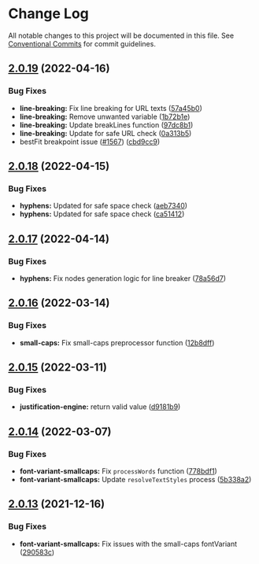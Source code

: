 # Change Log

All notable changes to this project will be documented in this file.
See [Conventional Commits](https://conventionalcommits.org) for commit guidelines.

## [2.0.19](https://github.com/Paladin-Analytics/react-pdf/compare/@paladin-analytics/rpdf-textkit@2.0.18...@paladin-analytics/rpdf-textkit@2.0.19) (2022-04-16)


### Bug Fixes

* **line-breaking:** Fix line breaking for URL texts ([57a45b0](https://github.com/Paladin-Analytics/react-pdf/commit/57a45b09378a18438f60dab131829ed8b09c6829))
* **line-breaking:** Remove unwanted variable ([1b72b1e](https://github.com/Paladin-Analytics/react-pdf/commit/1b72b1e9059ba66b45c85e626f35a39f3bec9d2c))
* **line-breaking:** Update breakLines function ([97dc8b1](https://github.com/Paladin-Analytics/react-pdf/commit/97dc8b138c3ecf8101139631243f4fd71b9391d5))
* **line-breaking:** Update for safe URL check ([0a313b5](https://github.com/Paladin-Analytics/react-pdf/commit/0a313b51147a07c4361c2e86772b979fdbc724a2))
* bestFit breakpoint issue ([#1567](https://github.com/Paladin-Analytics/react-pdf/issues/1567)) ([cbd9cc9](https://github.com/Paladin-Analytics/react-pdf/commit/cbd9cc9cc4ef900cd10f7597ffb91792a1e31756))





## [2.0.18](https://github.com/Paladin-Analytics/react-pdf/compare/@paladin-analytics/rpdf-textkit@2.0.17...@paladin-analytics/rpdf-textkit@2.0.18) (2022-04-15)


### Bug Fixes

* **hyphens:** Updated for safe space check ([aeb7340](https://github.com/Paladin-Analytics/react-pdf/commit/aeb734036b6ae44c2882a94f745ce72c2fa1c192))
* **hyphens:** Updated for safe space check ([ca51412](https://github.com/Paladin-Analytics/react-pdf/commit/ca5141297d10a3fa8f780962098a7c99b213199c))





## [2.0.17](https://github.com/Paladin-Analytics/react-pdf/compare/@paladin-analytics/rpdf-textkit@2.0.16...@paladin-analytics/rpdf-textkit@2.0.17) (2022-04-14)


### Bug Fixes

* **hyphens:** Fix nodes generation logic for line breaker ([78a56d7](https://github.com/Paladin-Analytics/react-pdf/commit/78a56d7db4f4b68f8e5bf673f2bb4e195892944b))





## [2.0.16](https://github.com/Paladin-Analytics/react-pdf/compare/@paladin-analytics/rpdf-textkit@2.0.15...@paladin-analytics/rpdf-textkit@2.0.16) (2022-03-14)


### Bug Fixes

* **small-caps:** Fix small-caps preprocessor function ([12b8dff](https://github.com/Paladin-Analytics/react-pdf/commit/12b8dff08308f67b93c71ec3e67607fe647b7212))





## [2.0.15](https://github.com/Paladin-Analytics/react-pdf/compare/@paladin-analytics/rpdf-textkit@2.0.14...@paladin-analytics/rpdf-textkit@2.0.15) (2022-03-11)


### Bug Fixes

* **justification-engine:** return valid value ([d9181b9](https://github.com/Paladin-Analytics/react-pdf/commit/d9181b974cfe7ece9d9337c4afd13d8bf0312bc4))





## [2.0.14](https://github.com/Paladin-Analytics/react-pdf/compare/@paladin-analytics/rpdf-textkit@2.0.13...@paladin-analytics/rpdf-textkit@2.0.14) (2022-03-07)


### Bug Fixes

* **font-variant-smallcaps:** Fix `processWords` function ([778bdf1](https://github.com/Paladin-Analytics/react-pdf/commit/778bdf1742c6670f789e617c4b5f0d64ce94dd2b))
* **font-variant-smallcaps:** Update `resolveTextStyles` process ([5b338a2](https://github.com/Paladin-Analytics/react-pdf/commit/5b338a265334c7d413eef12d909ccb891d56ec6a))





## [2.0.13](https://github.com/Paladin-Analytics/react-pdf/compare/@paladin-analytics/rpdf-textkit@2.0.12...@paladin-analytics/rpdf-textkit@2.0.13) (2021-12-16)


### Bug Fixes

* **font-variant-smallcaps:** Fix issues with the small-caps fontVariant ([290583c](https://github.com/Paladin-Analytics/react-pdf/commit/290583cacd4b4f6dc330f3788b637d731ec92f13))
